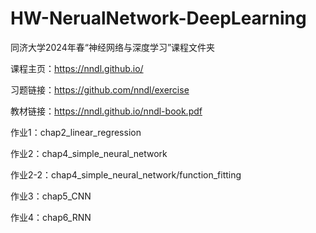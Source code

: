 # HW-NerualNetwork-DeepLearning
同济大学2024年春“神经网络与深度学习”课程文件夹

课程主页：https://nndl.github.io/

习题链接：https://github.com/nndl/exercise

教材链接：https://nndl.github.io/nndl-book.pdf

作业1：chap2_linear_regression

作业2：chap4_simple_neural_network

作业2-2：chap4_simple_neural_network/function_fitting

作业3：chap5_CNN

作业4：chap6_RNN
